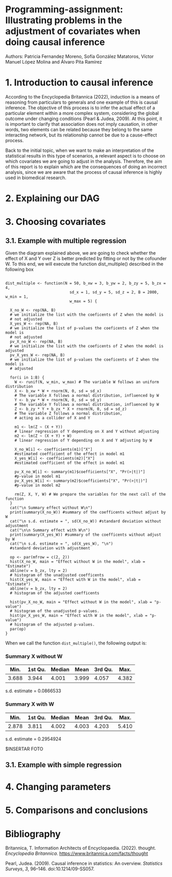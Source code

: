 # Programming-assignment: Illustrating problems in the adjustment of covariates when doing causal inference
Authors: Patricia Fernandez Moreno, Sofía González Matatoros, Víctor Manuel López Molina and Álvaro Pita Ramírez

# 1. Introduction to causal inference
According to the Encyclopedia Britannica (2022), induction is a means of reasoning from particulars to generals and one example of this is causal inference. The objective of this process is to infer the actual effect of a particular element within a more complex system, considering the global outcome under changing conditions (Pearl & Judea, 2009). At this point, it is important to clarify that association does not imply causation, in other words, two elements can be related because they belong to the same interacting network, but its relationship cannot be due to a cause-effect process.

Back to the initial topic, when we want to make an interpretation of the statistical results in this type of scenarios, a relevant aspect is to choose on which covariates we are going to adjust in the analysis. Therefore, the aim of this report is to explain which are the consequences of doing an incorrect analysis, since we are aware that the process of causal inference is highly used in biomedical research.

# 2. Explaining our DAG

# 3. Choosing covariates

## 3.1. Example with multiple regression

Given the diagram explained above, we are going to check whether the effect of X and Y over Z is better predicted by fitting or not by the cofounder W. To this end, we will execute the function dist_multiple() described in the following box

```

dist_multiple <- function(N = 50, b_xw = 3, b_yw = 2, b_zy = 5, b_zx = 4, 
                            sd_x = 1, sd_y = 5, sd_z = 2, B = 2000, w_min = 1, 
                            w_max = 5) {
  
  X_no_W <- rep(NA, B) 
  # we initialize the list with the coeficents of Z when the model is 
  # not adjusted
  X_yes_W <- rep(NA, B) 
  # we initialize the list of p-values the coeficents of Z when the model is 
  # not adjusted
  pv_X_no_W <- rep(NA, B) 
  # we initialize the list with the coeficents of Z when the model is adjusted
  pv_X_yes_W <- rep(NA, B) 
  # we initialize the list of p-values the coeficents of Z when the model is
  # adjusted
  
  for(i in 1:B) { 
    W <- runif(N, w_min, w_max) # The variable W follows an uniform distribution
    X <- b_xw * W + rnorm(N, 0, sd = sd_x) 
    # The variable X follows a normal distribution, influenced by W
    Y <- b_yw * W + rnorm(N, 0, sd = sd_y) 
    # The variable Y follows a normal distribution, influenced by W
    Z <- b_zy * Y + b_zx * X + rnorm(N, 0, sd = sd_z)
    # The variable Z follows a normal distribution, 
    # acting as a collider of X and Y
    
    m1 <- lm(Z ~ (X + Y)) 
    # linear regression of Y depending on X and Y without adjusting
    m2 <- lm(Z ~ (X + Y) + W) 
    # linear regression of Y depending on X and Y adjusting by W
    
    X_no_W[i] <- coefficients(m1)["X"] 
    #estimated coefficient of the effect in model m1
    X_yes_W[i] <- coefficients(m2)["X"] 
    #estimated coefficient of the effect in model m1
    
    pv_X_no_W[i] <- summary(m1)$coefficients["X", "Pr(>|t|)"] 
    #p-value in model m1
    pv_X_yes_W[i] <- summary(m2)$coefficients["X", "Pr(>|t|)"] 
    #p-value in model m2
    
    rm(Z, X, Y, W) # We prepare the variables for the next call of the function
  }
  cat("\n Summary effect without W\n")
  print(summary(X_no_W)) #summary of the coefficents without adjust by W
  cat("\n s.d. estimate = ", sd(X_no_W)) #standard deviation without adjustment
  cat("\n\n Summary effect with W\n")
  print(summary(X_yes_W)) #summary of the coefficents without adjust by W
  cat("\n s.d. estimate = ", sd(X_yes_W), "\n") 
  #standard deviation with adjustment
  
  op <- par(mfrow = c(2, 2))
  hist(X_no_W, main = "Effect without W in the model", xlab = "Estimate")
  abline(v = b_zx, lty = 2)
  # histogram of the unadjusted coefficents
  hist(X_yes_W, main = "Effect with W in the model", xlab = "Estimate") 
  abline(v = b_zx, lty = 2)
  # histogram of the adjusted coefficents
  
  hist(pv_X_no_W, main = "Effect without W in the model", xlab = "p-value") 
  # histogram of the unadjusted p-values.
  hist(pv_X_yes_W, main = "Effect with W in the model", xlab = "p-value") 
  # histogram of the adjusted p-values.
  par(op)
}

```
When we call the function ``` dist_multiple() ```, the following output is:


### Summary X without W

| Min. | 1st Qu. | Median | Mean | 3rd Qu. | Max.
| --- | ---| --- | --- | --- | --- |
| 3.688 | 3.944 | 4.001 | 3.999 | 4.057 | 4.382 |

s.d. estimate =  0.0866533


### Summary X with W

| Min. | 1st Qu. | Median | Mean | 3rd Qu. | Max.
| --- | ---| --- | --- | --- | --- |
| 2.878 | 3.811 | 4.002 | 4.003 | 4.203 | 5.410 | 

s.d. estimate =  0.2954924 

$INSERTAR FOTO


## 3.1. Example with simple regression

# 4. Changing parameters


# 5. Comparisons and conclusions

# Bibliography
Britannica, T. Information Architects of Encyclopaedia. (2022). thought. *Encyclopedia Britannica*. https://www.britannica.com/facts/thought

Pearl, Judea. (2009). Causal inference in statistics: An overview. *Statistics Surveys*, *3*, 96–146. doi:10.1214/09-SS057.
